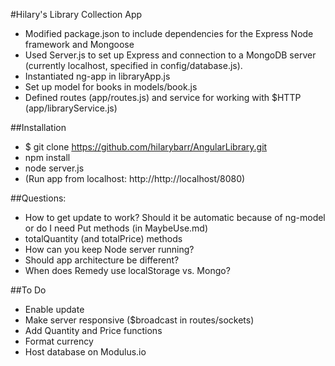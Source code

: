 #Hilary's Library Collection App

- Modified package.json to include dependencies for the Express Node framework and Mongoose
- Used Server.js to set up Express and connection to a MongoDB server (currently localhost, specified in config/database.js).
- Instantiated ng-app in libraryApp.js
- Set up model for books in models/book.js
- Defined routes (app/routes.js) and service for working with $HTTP (app/libraryService.js)


##Installation
- $ git clone https://github.com/hilarybarr/AngularLibrary.git
- npm install
- node server.js
- (Run app from localhost: http://http://localhost/8080)

##Questions:
- How to get update to work? Should it be automatic because of ng-model or do I need Put methods (in MaybeUse.md)
- totalQuantity (and totalPrice) methods
- How can you keep Node server running?
- Should app architecture be different?
- When does Remedy use localStorage vs. Mongo?


##To Do
- Enable update
- Make server responsive ($broadcast in routes/sockets)
- Add Quantity and Price functions
- Format currency
- Host database on Modulus.io


